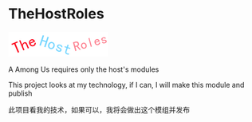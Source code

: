 # TheHostRoles

![THR_Banner](https://github.com/XiezibanWrite/TheHostRoles/blob/main/THR_Banner.png)

A Among Us requires only the host's modules

This project looks at my technology, if I can, I will make this module and publish

此项目看我的技术，如果可以，我将会做出这个模组并发布

